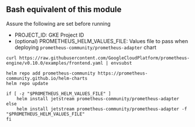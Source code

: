 ## Bash equivalent of this module

Assure the following are set before running
   - PROJECT_ID: GKE Project ID
   - (optional) PROMETHEUS_HELM_VALUES_FILE: Values file to pass when deploying `prometheus-community/prometheus-adapter` chart

```
curl https://raw.githubusercontent.com/GoogleCloudPlatform/prometheus-engine/v0.10.0/examples/frontend.yaml | envsubst

helm repo add prometheus-community https://prometheus-community.github.io/helm-charts
helm repo update

if [ -z "$PROMETHEUS_HELM_VALUES_FILE" ]
    helm install jetstream prometheus-community/prometheus-adapter
else
    helm install jetstream prometheus-community/prometheus-adapter -f "$PROMETHEUS_HELM_VALUES_FILE"
fi
```
